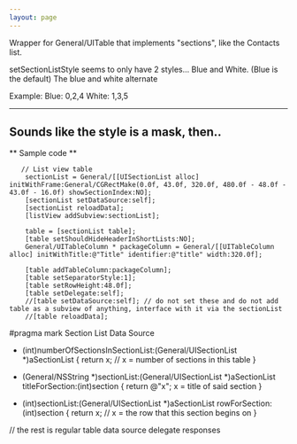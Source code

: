 ```yaml
---
layout: page
---
```




Wrapper for General/UITable that implements "sections", like the Contacts list.

setSectionListStyle seems to only have 2 styles...
Blue and White. (Blue is the default)
The blue and white alternate

Example: 
Blue: 0,2,4
White: 1,3,5

----
Sounds like the style is a mask, then..
----

**
Sample code
**

    
       // List view table
        sectionList = General/[[UISectionList alloc] initWithFrame:General/CGRectMake(0.0f, 43.0f, 320.0f, 480.0f - 48.0f - 43.0f - 16.0f) showSectionIndex:NO];
        [sectionList setDataSource:self];
        [sectionList reloadData];
        [listView addSubview:sectionList];
        
        table = [sectionList table];
        [table setShouldHideHeaderInShortLists:NO];
        General/UITableColumn * packageColumn = General/[[UITableColumn alloc] initWithTitle:@"Title" identifier:@"title" width:320.0f];
        
        [table addTableColumn:packageColumn];
        [table setSeparatorStyle:1];
        [table setRowHeight:48.0f];
        [table setDelegate:self];
        //[table setDataSource:self]; // do not set these and do not add table as a subview of anything, interface with it via the sectionList
        //[table reloadData];
 
 
 
#pragma mark Section List Data Source
        
- (int)numberOfSectionsInSectionList:(General/UISectionList *)aSectionList {
        return x; // x = number of sections in this table
}
        
- (General/NSString *)sectionList:(General/UISectionList *)aSectionList titleForSection:(int)section {
        return @"x"; x = title of said section
}       
        
- (int)sectionList:(General/UISectionList *)aSectionList rowForSection:(int)section {
        return x; // x = the row that this section begins on
}
 
// the rest is regular table data source delegate responses

